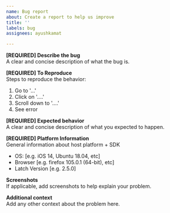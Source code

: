 ```yaml
---
name: Bug report
about: Create a report to help us improve
title: ''
labels: bug
assignees: ayushkamat

---
```

<!--
PLEASE FILL OUT ALL REQUIRED SECTIONS BEFORE FILING AN ISSUE

We reserve the right to ignore any issues that do not
provide complete information in the required fields
-->

**[REQUIRED] Describe the bug**  
A clear and concise description of what the bug is.

**[REQUIRED] To Reproduce**  
Steps to reproduce the behavior:

1. Go to '...'
2. Click on '....'
3. Scroll down to '....'
4. See error

**[REQUIRED] Expected behavior**  
A clear and concise description of what you expected to happen.

**[REQUIRED] Platform Information**  
General information about host platform + SDK

- OS: [e.g. iOS 14, Ubuntu 18.04, etc]
- Browser [e.g. firefox 105.0.1 (64-bit), etc]
- Latch Version [e.g. 2.5.0]

**Screenshots**  
If applicable, add screenshots to help explain your problem.

**Additional context**  
Add any other context about the problem here.
